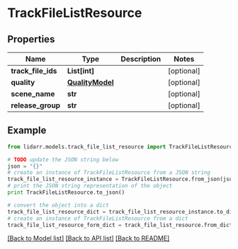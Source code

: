 # TrackFileListResource


## Properties
Name | Type | Description | Notes
------------ | ------------- | ------------- | -------------
**track_file_ids** | **List[int]** |  | [optional] 
**quality** | [**QualityModel**](QualityModel.md) |  | [optional] 
**scene_name** | **str** |  | [optional] 
**release_group** | **str** |  | [optional] 

## Example

```python
from lidarr.models.track_file_list_resource import TrackFileListResource

# TODO update the JSON string below
json = "{}"
# create an instance of TrackFileListResource from a JSON string
track_file_list_resource_instance = TrackFileListResource.from_json(json)
# print the JSON string representation of the object
print TrackFileListResource.to_json()

# convert the object into a dict
track_file_list_resource_dict = track_file_list_resource_instance.to_dict()
# create an instance of TrackFileListResource from a dict
track_file_list_resource_form_dict = track_file_list_resource.from_dict(track_file_list_resource_dict)
```
[[Back to Model list]](../README.md#documentation-for-models) [[Back to API list]](../README.md#documentation-for-api-endpoints) [[Back to README]](../README.md)


